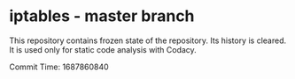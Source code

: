 # iptables - master branch

This repository contains frozen state of the repository.
Its history is cleared. It is used only for static code
analysis with Codacy.

Commit Time: 1687860840